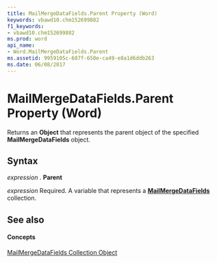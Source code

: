 ```yaml
---
title: MailMergeDataFields.Parent Property (Word)
keywords: vbawd10.chm152699882
f1_keywords:
- vbawd10.chm152699882
ms.prod: word
api_name:
- Word.MailMergeDataFields.Parent
ms.assetid: 9959105c-607f-650e-ca49-e8a1d6ddb263
ms.date: 06/08/2017
---
```



# MailMergeDataFields.Parent Property (Word)

Returns an  **Object** that represents the parent object of the specified **MailMergeDataFields** object.


## Syntax

 _expression_ . **Parent**

 _expression_ Required. A variable that represents a **[MailMergeDataFields](mailmergedatafields-object-word.md)** collection.


## See also


#### Concepts


[MailMergeDataFields Collection Object](mailmergedatafields-object-word.md)

